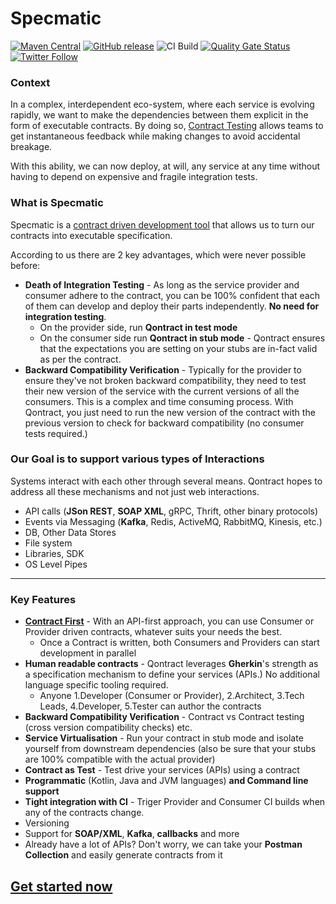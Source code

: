Specmatic
========
[![Maven Central](https://img.shields.io/maven-central/v/in.specmatic/specmatic-core.svg)](https://mvnrepository.com/artifact/run.qontract/qontract-core) [![GitHub release](https://img.shields.io/github/v/release/znsio/specmatic.svg)](https://github.com/znsio/specmatic/releases) ![CI Build](https://github.com/znsio/specmatic/workflows/CI%20Build/badge.svg) [![Quality Gate Status](https://sonarcloud.io/api/project_badges/measure?project=znsio_specmatic&metric=alert_status)](https://sonarcloud.io/dashboard?id=znsio_specmatic) [![Twitter Follow](https://img.shields.io/twitter/follow/specmatic.svg?style=social&label=Follow)](https://twitter.com/specmatic)

### Context

In a complex, interdependent eco-system, where each service is evolving rapidly, we want to make the dependencies between them explicit in the form of executable contracts. By doing so, [Contract Testing](https://specmatic.in/contract_testing.html) allows teams to get instantaneous feedback while making changes to avoid accidental breakage.

With this ability, we can now deploy, at will, any service at any time without having to depend on expensive and fragile integration tests.

### What is Specmatic
Specmatic is a [contract driven development tool](https://specmatic.in/faqs.html#what-is-contract-first) that allows us to turn our contracts into executable specification.

According to us there are 2 key advantages, which were never possible before:
* **Death of Integration Testing** - As long as the service provider and consumer adhere to the contract, you can be 100% confident that each of them can develop and deploy their parts independently. **No need for integration testing**. 
    - On the provider side, run **Qontract in test mode** 
    - On the consumer side run **Qontract in stub mode** - Qontract ensures that the expectations you are setting on your stubs are in-fact valid as per the contract.
* **Backward Compatibility Verification** - Typically for the provider to ensure they've not broken backward compatibility, they need to test their new version of the service with the current versions of all the consumers. This is a complex and time consuming process. With Qontract, you just need to run the new version of the contract with the previous version to check for backward compatibility (no consumer tests required.)

### Our Goal is to support various types of Interactions
Systems interact with each other through several means. Qontract hopes to address all these mechanisms and not just web interactions.
* API calls (**JSon REST**, **SOAP XML**, gRPC, Thrift, other binary protocols)
* Events via Messaging (**Kafka**, Redis, ActiveMQ, RabbitMQ, Kinesis, etc.)
* DB, Other Data Stores
* File system
* Libraries, SDK 
* OS Level Pipes

---
### Key Features

* [**Contract First**](https://specmatic.in/faqs.html#what-is-contract-first) - With an API-first approach, you can use Consumer or Provider driven contracts, whatever suits your needs the best.
  - Once a Contract is written, both Consumers and Providers can start development in parallel
* **Human readable contracts** - Qontract leverages **Gherkin**'s strength as a specification mechanism to define your services (APIs.) No additional language specific tooling required.
  - Anyone 1.Developer (Consumer or Provider), 2.Architect, 3.Tech Leads, 4.Developer, 5.Tester can author the contracts
* **Backward Compatibility Verification** - Contract vs Contract testing (cross version compatibility checks) etc.
* **Service Virtualisation** - Run your contract in stub mode and isolate yourself from downstream dependencies (also be sure that your stubs are 100% compatible with the actual provider)
* **Contract as Test** - Test drive your services (APIs) using a contract
* **Programmatic** (Kotlin, Java and JVM languages) **and Command line support**
* **Tight integration with CI** - Triger Provider and Consumer CI builds when any of the contracts change.
* Versioning
* Support for **SOAP/XML**, **Kafka**, **callbacks** and more
* Already have a lot of APIs? Don't worry, we can take your **Postman Collection** and easily generate contracts from it

[Get started now](https://specmatic.in/getting_started.html)
---
